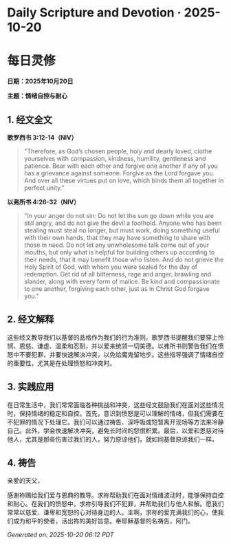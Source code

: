 # Daily Scripture and Devotion · 2025-10-20

# 每日灵修

**日期：2025年10月20日**

**主题：情绪自控与耐心**

## 1. 经文全文

**歌罗西书 3:12-14（NIV）**
> "Therefore, as God’s chosen people, holy and dearly loved, clothe yourselves with compassion, kindness, humility, gentleness and patience. Bear with each other and forgive one another if any of you has a grievance against someone. Forgive as the Lord forgave you. And over all these virtues put on love, which binds them all together in perfect unity."

**以弗所书 4:26-32（NIV）**
> "In your anger do not sin: Do not let the sun go down while you are still angry, and do not give the devil a foothold. Anyone who has been stealing must steal no longer, but must work, doing something useful with their own hands, that they may have something to share with those in need. Do not let any unwholesome talk come out of your mouths, but only what is helpful for building others up according to their needs, that it may benefit those who listen. And do not grieve the Holy Spirit of God, with whom you were sealed for the day of redemption. Get rid of all bitterness, rage and anger, brawling and slander, along with every form of malice. Be kind and compassionate to one another, forgiving each other, just as in Christ God forgave you."

## 2. 经文解释

这些经文教导我们以基督的品格作为我们的行为准则。歌罗西书提醒我们要穿上怜悯、恩慈、谦虚、温柔和忍耐，并以爱来统领一切美德。以弗所书则警告我们在愤怒中不要犯罪，并要快速解决冲突，以免给魔鬼留地步。这些指导强调了情绪自控的重要性，尤其是在处理愤怒和冲突时。

## 3. 实践应用

在日常生活中，我们常常面临各种挑战和冲突，这些经文鼓励我们在面对这些情况时，保持情绪的稳定和自控。首先，意识到愤怒是可以理解的情绪，但我们需要在不犯罪的情况下处理它。我们可以通过祷告、深呼吸或短暂离开现场等方法来冷静自己。此外，学会快速解决冲突，避免长时间的怨恨积累。最后，以爱和恩慈对待他人，尤其是那些伤害过我们的人，努力原谅他们，就如同基督原谅我们一样。

## 4. 祷告

亲爱的天父，

感谢祢赐给我们爱与恩典的教导。求祢帮助我们在面对情绪波动时，能够保持自控和耐心。在我们的愤怒中，求祢引导我们不犯罪，并帮助我们与他人和解。愿我们常常以慈爱、谦卑和宽恕的心对待身边的人。主啊，求祢的爱充满我们的心，使我们成为和平的使者，活出祢的美好旨意。奉耶稣基督的名祷告，阿门。

_Generated on: 2025-10-20 06:12 PDT_
